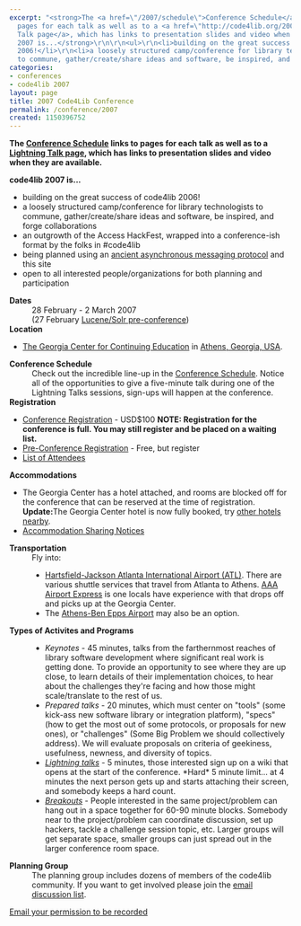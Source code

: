 ```yaml
---
excerpt: "<strong>The <a href=\"/2007/schedule\">Conference Schedule</a> links to
  pages for each talk as well as to a <a href=\"http://code4lib.org/2007/lightningtalks\">Lightning
  Talk page</a>, which has links to presentation slides and video when they are available.</strong>\r\n\r\n<strong>code4lib
  2007 is...</strong>\r\n\r\n<ul>\r\n<li>building on the great success of code4lib
  2006!</li>\r\n<li>a loosely structured camp/conference for library technologists
  to commune, gather/create/share ideas and software, be inspired, and forge collaborations</li>\r"
categories:
- conferences
- code4lib 2007
layout: page
title: 2007 Code4Lib Conference
permalink: /conference/2007
created: 1150396752
---
```

<strong>The <a href="/conference/2007/schedule">Conference Schedule</a> links to pages for each talk as well as to a <a href="/conference/2007/lightningtalks">Lightning Talk page</a>, which has links to presentation slides and video when they are available.</strong>

<strong>code4lib 2007 is...</strong>

<ul>
<li>building on the great success of code4lib 2006!</li>
<li>a loosely structured camp/conference for library technologists to commune, gather/create/share ideas and software, be inspired, and forge collaborations</li>
<li>an outgrowth of the Access HackFest, wrapped into a conference-ish format by the folks in #code4lib</li>
<li>being planned using an <a href="http://groups.google.com/group/code4libcon">ancient asynchronous messaging protocol</a> and this site</li>
<li>open to all interested people/organizations for both planning and participation</li>
</ul>

<!-- break -->

<dl>
<dt><strong>Dates</strong></dt>

<dd>28 February - 2 March 2007</dd>
<dd>(27 February <a href="/node/139">Lucene/Solr pre-conference</a>)</dd>

<dt><strong>Location</strong></dt>
<ul>
<li><a href="http://www.georgiacenter.uga.edu/">The Georgia Center for Continuing Education</a> in <a href="http://maps.google.com/maps?f=q&hl=en&q=1197+South+Lumpkin+Street,+Athens,+Georgia+30602&ie=UTF8&om=1">Athens, Georgia, USA</a>.</li> 
</ul>
<dd></dd>


<dt><strong>Conference Schedule</strong></dt>
<dd>Check out the incredible line-up in the <a href="/2007/schedule">Conference Schedule</a>. Notice all of the opportunities to give a five-minute talk during one of the Lightning Talks sessions, sign-ups will happen at the conference.</dd>


<dt><strong>Registration</strong></dt>
<ul>
<li> <a href="http://www.georgiacenter.uga.edu/conferences/2007/Feb/28/code4.phtml">Conference Registration</a> - USD$100  <strong>NOTE: Registration for the conference is full. You may still register and be placed on a waiting list.</strong></li>
<li> <a href="/node/139">Pre-Conference Registration</a> - Free, but register</li>
<li> <a href="http://code4lib.org/wiki/ListofAttendees">List of Attendees</a></li>
</ul>

<dd></dd>

<dt><strong>Accommodations</strong></dt>
<ul>
<li>The Georgia Center has a hotel attached, and rooms are blocked off for the conference that can be reserved at the time of registration. <b>Update:</b>The Georgia Center hotel is now fully booked, try <a href="http://www.code4lib.org/files/overflow.pdf">other hotels nearby</a>. 
</li>
<li><a href="/node/147">Accommodation Sharing Notices</a>
</li>
</ul>
<dd></dd>

<dt><strong>Transportation</strong></dt>

<dd>
Fly into:

<ul>
<li><a href="http://www.atlanta-airport.com/">Hartsfield-Jackson Atlanta International Airport (ATL)</a>. There are various shuttle services that travel from Atlanta to Athens. <a href="http://www.aaaairportexpress.com/index.html">AAA Airport Express</a> is one locals have experience with that drops off and picks up at the Georgia Center. </li>
<li>The <a href="http://www.athensairport.net/">Athens-Ben Epps Airport</a> may also be an option.</li>


</ul>
</dd>

<dt><strong>Types of Activites and Programs</strong></dt>
<dd>
<ul>

<li><em>Keynotes</em> - 45 minutes, talks from the farthernmost reaches of library software development where significant real work is getting done. To provide an opportunity to see where they are up close, to learn details of their implementation choices, to hear about the challenges they're facing and how those might scale/translate to the rest of us.</li>

<li><em>Prepared talks</em> - 20 minutes, which must center on "tools" (some kick-ass new software library or integration platform), "specs" (how to get the most out of some protocols, or proposals for new ones), or "challenges" (Some Big Problem  we should collectively address). We will evaluate proposals on criteria of geekiness, usefulness, newness, and diversity of topics.</li>

<li><em><a href="http://code4lib.org/2007/lightningtalks">Lightning talks</a></em>  - 5 minutes, those interested sign up on a wiki that opens at the start of the conference.  *Hard* 5 minute limit... at 4 minutes the next person gets up and starts attaching their screen, and somebody keeps a hard count.</li>

<li><em><a href="http://code4lib.org/wiki/2007">Breakouts</a></em> - People interested in the same project/problem can hang out in a space together for 60-90 minute blocks. Somebody near to the project/problem can coordinate discussion, set up hackers, tackle a challenge session topic, etc. Larger groups will get separate space, smaller groups can just spread out in the larger conference room space.</li>

</ul>
</dd>

<dt><strong>Planning Group</strong></dt>

<dd>The planning group includes dozens of members of the code4lib community. If you want to get involved please join the <a href="http://groups.google.com/group/code4libcon">email discussion list</a>.
</dd>
</dl>


<p><a href="mailto:corrado@TCNJ.EDU?subject=2007 Permission to Record&body=I agree to allow my participation in the 2007 Code4Lib Conference to be electronically recorded. I understand that any resulting products may be made available on the web under the Creative Commons Attribution-NonCommercial-ShareAlike 2.5 License (http://creativecommons.org/licenses/by-nc-sa/2.5/). I agree to my name being associated with any recording of me, or supporting materials of such recordings, that may be made available on the web.">Email your permission to be recorded</a></p>

